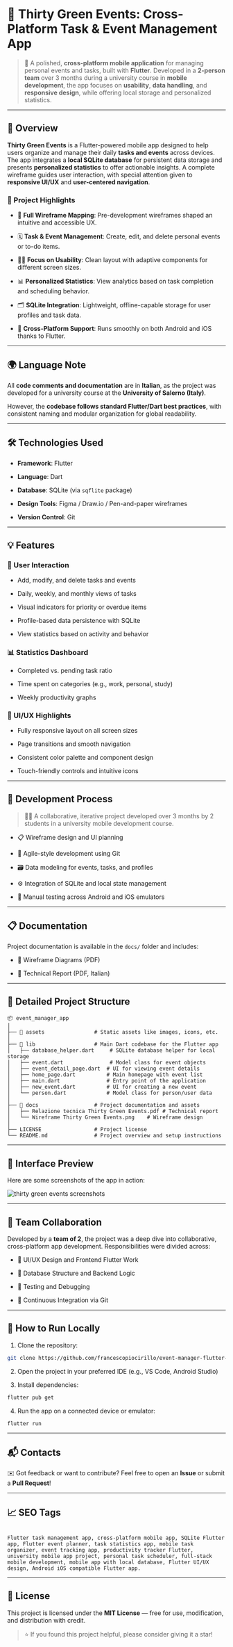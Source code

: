 📱 Thirty Green Events: Cross-Platform Task & Event Management App
=======================================================

> 🚀 A polished, **cross-platform mobile application** for managing personal events and tasks, built with **Flutter**. Developed in a **2-person team** over 3 months during a university course in **mobile development**, the app focuses on **usability**, **data handling**, and **responsive design**, while offering local storage and personalized statistics.

* * *

📌 Overview
-----------

**Thirty Green Events** is a Flutter-powered mobile app designed to help users organize and manage their daily **tasks and events** across devices. The app integrates a **local SQLite database** for persistent data storage and presents **personalized statistics** to offer actionable insights. A complete wireframe guides user interaction, with special attention given to **responsive UI/UX** and **user-centered navigation**.

### 📁 Project Highlights

* 🧭 **Full Wireframe Mapping**: Pre-development wireframes shaped an intuitive and accessible UX.

* 🗓️ **Task & Event Management**: Create, edit, and delete personal events or to-do items.

* 🧑‍💻 **Focus on Usability**: Clean layout with adaptive components for different screen sizes.
    
* 📊 **Personalized Statistics**: View analytics based on task completion and scheduling behavior.
    
* 🗂️ **SQLite Integration**: Lightweight, offline-capable storage for user profiles and task data.
        
* 📱 **Cross-Platform Support**: Runs smoothly on both Android and iOS thanks to Flutter.    

* * *

🌍 Language Note
----------------

All **code comments and documentation** are in **Italian**, as the project was developed for a university course at the **University of Salerno (Italy)**.

However, the **codebase follows standard Flutter/Dart best practices**, with consistent naming and modular organization for global readability.

* * *

🛠️ Technologies Used
---------------------

* **Framework**: Flutter
    
* **Language**: Dart
    
* **Database**: SQLite (via `sqflite` package)
    
* **Design Tools**: Figma / Draw.io / Pen-and-paper wireframes
    
* **Version Control**: Git
    

* * *

💡 Features
-----------

### 👥 User Interaction

* Add, modify, and delete tasks and events
    
* Daily, weekly, and monthly views of tasks
    
* Visual indicators for priority or overdue items
    
* Profile-based data persistence with SQLite
    
* View statistics based on activity and behavior
    

### 📊 Statistics Dashboard

* Completed vs. pending task ratio
    
* Time spent on categories (e.g., work, personal, study)
    
* Weekly productivity graphs
    

### 🎨 UI/UX Highlights

* Fully responsive layout on all screen sizes
    
* Page transitions and smooth navigation
    
* Consistent color palette and component design
    
* Touch-friendly controls and intuitive icons
    

* * *

🧠 Development Process
----------------------

> 👨‍💻 A collaborative, iterative project developed over 3 months by 2 students in a university mobile development course.

* 📋 Wireframe design and UI planning
    
* 🔄 Agile-style development using Git
    
* 🗃️ Data modeling for events, tasks, and profiles
    
* ⚙️ Integration of SQLite and local state management
    
* 📱 Manual testing across Android and iOS emulators
    

* * *

📋 Documentation
----------------

Project documentation is available in the `docs/` folder and includes:

* 📜 Wireframe Diagrams (PDF)
    
* 🧾 Technical Report (PDF, Italian)

* * *

🧱 **Detailed Project Structure**
---------------------------------

```
📦 event_manager_app
│
├── 📁 assets                # Static assets like images, icons, etc.
│
├── 📁 lib                   # Main Dart codebase for the Flutter app
│   ├── database_helper.dart     # SQLite database helper for local storage
│   ├── event.dart               # Model class for event objects
│   ├── event_detail_page.dart  # UI for viewing event details
│   ├── home_page.dart          # Main homepage with event list
│   ├── main.dart               # Entry point of the application
│   ├── new_event.dart          # UI for creating a new event
│   └── person.dart             # Model class for person/user data
│
├── 📁 docs                  # Project documentation and assets
│   ├── Relazione tecnica Thirty Green Events.pdf # Technical report
│   └── Wireframe Thirty Green Events.png    # Wireframe design
│
├── LICENSE                 # Project license
└── README.md               # Project overview and setup instructions
```
    

* * *

📸 Interface Preview
--------------------

Here are some screenshots of the app in action:

![thirty green events screenshots](https://github.com/user-attachments/assets/2e01d8b8-2635-4432-a8b0-b702683f538f)

* * *

👥 Team Collaboration
---------------------

Developed by a **team of 2**, the project was a deep dive into collaborative, cross-platform app development. Responsibilities were divided across:

* 📱 UI/UX Design and Frontend Flutter Work
    
* 🧠 Database Structure and Backend Logic
    
* 🧪 Testing and Debugging
    
* 🔄 Continuous Integration via Git
    

* * *

🚀 How to Run Locally
---------------------

1. Clone the repository:
    

```bash
git clone https://github.com/francescopiocirillo/event-manager-flutter-app.git
```

2. Open the project in your preferred IDE (e.g., VS Code, Android Studio)
    
3. Install dependencies:
    

```bash
flutter pub get
```

4. Run the app on a connected device or emulator:
    

```bash
flutter run
```

* * *

📬 Contacts
-----------

✉️ Got feedback or want to contribute? Feel free to open an **Issue** or submit a **Pull Request**!

* * *

📈 SEO Tags
-----------

```

Flutter task management app, cross-platform mobile app, SQLite Flutter app, Flutter event planner, task statistics app, mobile task organizer, event tracking app, productivity tracker Flutter, university mobile app project, personal task scheduler, full-stack mobile development, mobile app with local database, Flutter UI/UX design, Android iOS compatible Flutter app.

```

* * *

📄 License
----------

This project is licensed under the **MIT License** — free for use, modification, and distribution with credit.

> ⭐ If you found this project helpful, please consider giving it a star!
